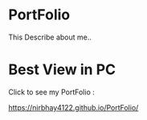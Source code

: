 # PortFolio
This Describe about me..

# Best View in PC 

Click to see my PortFolio :

https://nirbhay4122.github.io/PortFolio/
